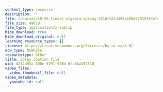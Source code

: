 ```yaml
---
content_type: resource
description: ''
file: /courses/18-06-linear-algebra-spring-2010/d214493a108e579197046fc5ba152510_UCc9q_cAhho.vtt
file_size: 49628
file_type: application/x-subrip
hide_download: true
hide_download_original: null
learning_resource_types: []
license: https://creativecommons.org/licenses/by-nc-sa/4.0/
ocw_type: OCWFile
resourcetype: Other
title: 3play caption file
uid: d214493a-108e-5791-9704-6fc5ba152510
video_files:
  video_thumbnail_file: null
video_metadata:
  youtube_id: null
---
```

